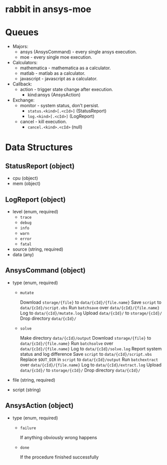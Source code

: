 # rabbit in ansys-moe

# Queues

* Majors:
  * ansys (AnsysCommand) - every single ansys execution.
  * moe - every single moe execution.
* Calculators:
  * mathematica - mathematica as a calculator.
  * matlab - matlab as a calculator.
  * javascript - javascript as a calculator.
* Callback:
  * action - trigger state change after execution.
    - kind:ansys (AnsysAction)
* Exchange:
  * monitor - system status, don't persist.
    * `status.<kind>[.<cId>]` (StatusReport)
    * `log.<kind>[.<cId>]` (LogReport)
  * cancel - kill execution.
    * `cancel.<kind>.<cId>` (null)

# Data Structures

## StatusReport (object)

- cpu (object)
- mem (object)

## LogReport (object)

- level (enum, required)
  - `trace`
  - `debug`
  - `info`
  - `warn`
  - `error`
  - `fatal`
- source (string, required)
- data (any)

## AnsysCommand (object)

- type (enum, required)
  - `mutate`

    Download `storage/{file}` to `data/{cId}/{file.name}`
    Save `script` to `data/{cId}/script.vbs`
    Run `batchsave` over `data/{cId}/{file.name}`
    Log to `data/{cId}/mutate.log`
    Upload `data/{cId}/` to `storage/{cId}/`
    Drop directory `data/{cId}/`

  - `solve`

    Make directory `data/{cId}/output`
    Download `storage/{file}` to `data/{cId}/{file.name}`
    Run `batchsolve` over `data/{cId}/{file.name}`
    Log to `data/{cId}/solve.log`
    Report system status and log difference
    Save `script` to `data/{cId}/script.vbs`
    Replace `$OUT_DIR` in `script` to `data/{cId}/output`
    Run `batchextract` over `data/{cId}/{file.name}`
    Log to `data/{cId}/extract.log`
    Upload `data/{cId}/` to `storage/{cId}/`
    Drop directory `data/{cId}/`

- file (string, required)
- script (string)

## AnsysAction (object)

- type (enum, required)
  - `failure`

    If anything obviously wrong happens

  - `done`

    If the procedure finished successfully

